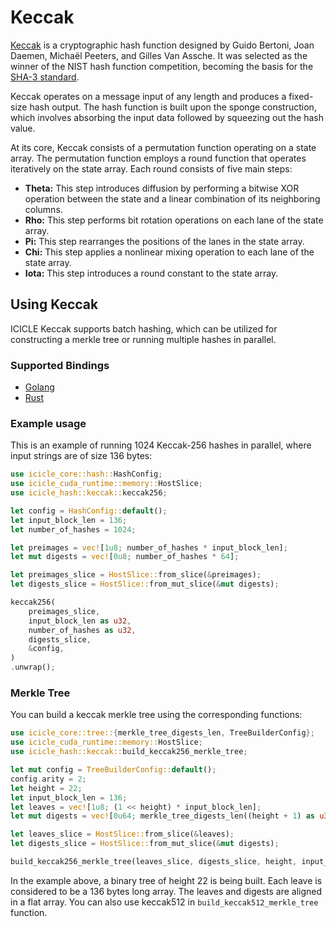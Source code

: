 # Keccak

[Keccak](https://keccak.team/files/Keccak-implementation-3.2.pdf) is a cryptographic hash function designed by Guido Bertoni, Joan Daemen, Michaël Peeters, and Gilles Van Assche. It was selected as the winner of the NIST hash function competition, becoming the basis for the [SHA-3 standard](https://nvlpubs.nist.gov/nistpubs/FIPS/NIST.FIPS.202.pdf).

Keccak operates on a message input of any length and produces a fixed-size hash output. The hash function is built upon the sponge construction, which involves absorbing the input data followed by squeezing out the hash value.

At its core, Keccak consists of a permutation function operating on a state array. The permutation function employs a round function that operates iteratively on the state array. Each round consists of five main steps:

- **Theta:** This step introduces diffusion by performing a bitwise XOR operation between the state and a linear combination of its neighboring columns.
- **Rho:** This step performs bit rotation operations on each lane of the state array.
- **Pi:** This step rearranges the positions of the lanes in the state array.
- **Chi:** This step applies a nonlinear mixing operation to each lane of the state array.
- **Iota:** This step introduces a round constant to the state array.

## Using Keccak

ICICLE Keccak supports batch hashing, which can be utilized for constructing a merkle tree or running multiple hashes in parallel.

### Supported Bindings

- [Golang](https://github.com/ingonyama-zk/icicle/tree/main/wrappers/golang/hash/keccak)
- [Rust](https://github.com/ingonyama-zk/icicle/tree/main/wrappers/rust/icicle-hash)

### Example usage

This is an example of running 1024 Keccak-256 hashes in parallel, where input strings are of size 136 bytes:

```rust
use icicle_core::hash::HashConfig;
use icicle_cuda_runtime::memory::HostSlice;
use icicle_hash::keccak::keccak256;

let config = HashConfig::default();
let input_block_len = 136;
let number_of_hashes = 1024;

let preimages = vec![1u8; number_of_hashes * input_block_len];
let mut digests = vec![0u8; number_of_hashes * 64];

let preimages_slice = HostSlice::from_slice(&preimages);
let digests_slice = HostSlice::from_mut_slice(&mut digests);

keccak256(
    preimages_slice,
    input_block_len as u32,
    number_of_hashes as u32,
    digests_slice,
    &config,
)
.unwrap();
```

### Merkle Tree

You can build a keccak merkle tree using the corresponding functions:

```rust
use icicle_core::tree::{merkle_tree_digests_len, TreeBuilderConfig};
use icicle_cuda_runtime::memory::HostSlice;
use icicle_hash::keccak::build_keccak256_merkle_tree;

let mut config = TreeBuilderConfig::default();
config.arity = 2;
let height = 22;
let input_block_len = 136;
let leaves = vec![1u8; (1 << height) * input_block_len];
let mut digests = vec![0u64; merkle_tree_digests_len((height + 1) as u32, 2, 1)];

let leaves_slice = HostSlice::from_slice(&leaves);
let digests_slice = HostSlice::from_mut_slice(&mut digests);

build_keccak256_merkle_tree(leaves_slice, digests_slice, height, input_block_len, &config).unwrap();
```

In the example above, a binary tree of height 22 is being built. Each leave is considered to be a 136 bytes long array. The leaves and digests are aligned in a flat array. You can also use keccak512 in `build_keccak512_merkle_tree` function.